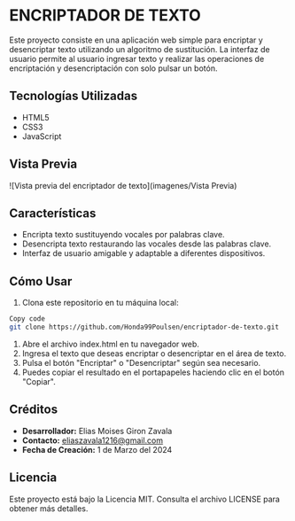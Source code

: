 <h1>ENCRIPTADOR DE TEXTO</h1>

<p>Este proyecto consiste en una aplicación web simple para encriptar y desencriptar texto utilizando un algoritmo de sustitución. La interfaz de usuario permite al usuario ingresar texto y realizar las operaciones de encriptación y desencriptación con solo pulsar un botón.</p>

## Tecnologías Utilizadas

- HTML5
- CSS3
- JavaScript

## Vista Previa
![Vista previa del encriptador de texto](imagenes/Vista Previa)

## Características
- Encripta texto sustituyendo vocales por palabras clave.
- Desencripta texto restaurando las vocales desde las palabras clave.
- Interfaz de usuario amigable y adaptable a diferentes dispositivos.

## Cómo Usar

1. Clona este repositorio en tu máquina local:

```bash
Copy code
git clone https://github.com/Honda99Poulsen/encriptador-de-texto.git
```

1. Abre el archivo index.html en tu navegador web.
2. Ingresa el texto que deseas encriptar o desencriptar en el área de texto.
3. Pulsa el botón "Encriptar" o "Desencriptar" según sea necesario.
4. Puedes copiar el resultado en el portapapeles haciendo clic en el botón "Copiar".

## Créditos

- **Desarrollador:** Elias Moises Giron Zavala
- **Contacto:** [eliaszavala1216@gmail.com](mailto:eliaszavala1216@gmail.com)
- **Fecha de Creación:** 1 de Marzo del 2024

## Licencia

Este proyecto está bajo la Licencia MIT. Consulta el archivo LICENSE para obtener más detalles.
